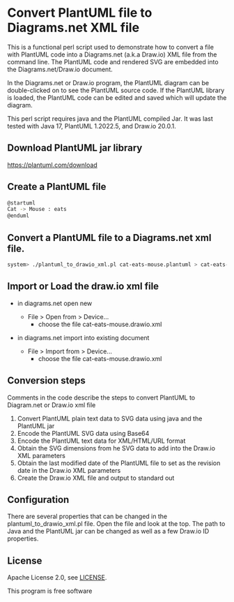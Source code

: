 # Convert PlantUML file to Diagrams.net XML file

This is a functional perl script used to demonstrate how to convert a file with PlantUML code into a Diagrams.net (a.k.a Draw.io) XML file from the command line. The PlantUML code and rendered SVG are embedded into the Diagrams.net/Draw.io document.

In the Diagrams.net or Draw.io program, the PlantUML diagram can be double-clicked on to see the PlantUML source code. If the PlantUML library is loaded, the PlantUML code can be edited and saved which will update the diagram.

This perl script requires java and the PlantUML compiled Jar. It was last tested with Java 17, PlantUML 1.2022.5, and Draw.io 20.0.1.

## Download PlantUML jar library

https://plantuml.com/download

## Create a PlantUML file

```bash
@startuml
Cat -> Mouse : eats
@enduml
```

## Convert a PlantUML file to a Diagrams.net xml file.

```bash
system> ./plantuml_to_drawio_xml.pl cat-eats-mouse.plantuml > cat-eats-mouse.drawio.xml
```

## Import or Load the draw.io xml file

* in diagrams.net open new
  * File > Open from > Device...
    * choose the file cat-eats-mouse.drawio.xml

* in diagrams.net import into existing document
  * File > Import from > Device...
    * choose the file cat-eats-mouse.drawio.xml

## Conversion steps

Comments in the code describe the steps to convert PlantUML to Diagram.net or Draw.io xml file

1. Convert PlantUML plain text data to SVG data using java and the PlantUML jar
1. Encode the PlantUML SVG data using Base64
1. Encode the PlantUML text data for XML/HTML/URL format
1. Obtain the SVG dimensions from he SVG data to add into the Draw.io XML parameters
1. Obtain the last modified date of the PlantUML file to set as the revision date in the Draw.io XML parameters
1. Create the Draw.io XML file and output to standard out

## Configuration

There are several properties that can be changed in the plantuml_to_drawio_xml.pl file. Open the file and look at the top. The path to Java and the PlantUML jar can be changed as well as a few Draw.io ID properties.

## License

Apache License 2.0, see [LICENSE](https://www.apache.org/licenses/LICENSE-2.0).

This program is free software
